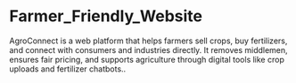 # Farmer_Friendly_Website
AgroConnect is a web platform that helps farmers sell crops, buy fertilizers, and connect with consumers and industries directly. It removes middlemen, ensures fair pricing, and supports agriculture through digital tools like crop uploads and fertilizer chatbots..
